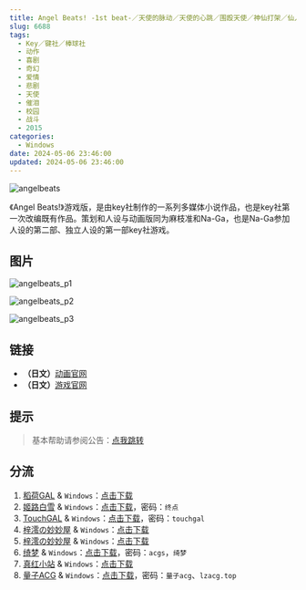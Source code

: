 ```yaml
---
title: Angel Beats! -1st beat-／天使的脉动／天使的心跳／围殴天使／神仙打架／仙人跳／Angel Beast／エンジェルビーツ!／AB!
slug: 6688
tags:
  - Key／键社／棒球社
  - 动作
  - 喜剧
  - 奇幻
  - 爱情
  - 悲剧
  - 天使
  - 催泪
  - 校园
  - 战斗
  - 2015
categories:
  - Windows
date: 2024-05-06 23:46:00
updated: 2024-05-06 23:46:00
---
```


![angelbeats](https://static.30hb.cn/vndb/img/angelbeats.webp)

《Angel Beats!》游戏版，是由key社制作的一系列多媒体小说作品，也是key社第一次改编既有作品。策划和人设与动画版同为麻枝准和Na-Ga，也是Na-Ga参加人设的第二部、独立人设的第一部key社游戏。

<!--more-->

## 图片

![angelbeats_p1](https://static.30hb.cn/vndb/img/angelbeats_p1.webp)

![angelbeats_p2](https://static.30hb.cn/vndb/img/angelbeats_p2.webp)

![angelbeats_p3](https://static.30hb.cn/vndb/img/angelbeats_p3.webp)

## 链接

- **（日文）**[动画官网](http://www.angelbeats.jp/)
- **（日文）**[游戏官网](http://key.visualarts.gr.jp/angelbeats/)

## 提示

> 基本帮助请参阅公告：[点我跳转](/)

## 分流

1. [稻荷GAL](https://inarigal.com/) & `Windows`：[点击下载](https://inarigal.com/detail/127)
2. [姬路白雪](https://pan.jlbx.xyz/) & `Windows`：[点击下载](https://pan.jlbx.xyz/?s=Angel%20Beats%EF%BC%811st)，密码：`终点`
3. [TouchGAL](https://www.touchgal.us/) & `Windows`：[点击下载](https://pan.touchgal.net/s/rOauy)，密码：`touchgal`
4. [梓澪の妙妙屋](https://zi0.cc/) & `Windows`：[点击下载](https://zi0.cc/d/%60%E3%80%90%E5%90%88%E9%9B%86%E7%B3%BB%E5%88%97%E3%80%91/%E3%80%90PC%E3%80%91key%E7%A4%BE%E7%B3%BB%E5%88%97%E4%BD%9C%E5%93%81/Angel%20Beats!%20-1st%20beat-.zip?sign=IVUX4T_68TPIp9WD4ARxpogInsqcIXmkSvfadAS4JL0=:0)
5. [梓澪の妙妙屋](https://zi0.cc/) & `Windows`：[点击下载](https://zi0.cc/d/%60%E3%80%90%E5%90%88%E9%9B%86%E7%B3%BB%E5%88%97%E3%80%91/%E6%B1%89%E5%8C%96galgame%E4%BC%9A%E7%A4%BE%E5%90%88%E9%9B%86/%E6%B1%89%E5%8C%96%E4%BC%9A%E7%A4%BE%E5%90%88%E9%9B%86%E9%83%A8%E5%88%86%20part24/KEY/%E6%B1%89%E5%8C%96%E7%89%88/%5B150626%5D%5BKey%5D%20Angel%20Beats%EF%BC%81%20%EF%BC%8D%E3%82%A8%E3%83%B3%E3%82%B8%E3%82%A7%E3%83%AB%E3%83%93%E3%83%BC%E3%83%84%EF%BC%8D%201st%20beat.rar?sign=_etjHWGRhXLtqCZKfBgKvkx675aXYkRey6CHfc9rklQ=:0)
6. [绮梦](https://acgs.one/) & `Windows`：[点击下载](https://acgs.one/down_html/?url=game/Angel_Beats&name=Angel%20Beats!%201st%20beat)，密码：`acgs`，`绮梦`
7. [真红小站](https://www.shinnku.com/) & `Windows`：[点击下载](https://www.shinnku.com/api/download/0/win/Angel%20Beats!%20-1st%20beat-%20v1.03.7z)
8. [量子ACG](https://lzacg.org/) & `Windows`：[点击下载](https://lzacg.org/314)，密码：`量子acg`、`lzacg.top`
